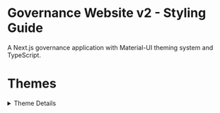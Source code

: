 # Governance Website v2 - Styling Guide

A Next.js governance application with Material-UI theming system and TypeScript.

# Themes
<details>
<summary>Theme Details</summary>

## Overview
<details>
<summary>Directory Structure</summary>

```bash
src/theme/
├── index.ts          # Main theme configuration
├── palette.ts        # Color definitions
├── typography.ts     # Typography variants
├── components.ts     # Component style overrides
└── breakpoints.ts    # Responsive breakpoints
```

**Key Features:**
- Centralized styling in theme files
- Custom color palette extensions
- Component-level style overrides
- Responsive design tokens

</details>

## 🎯 Quick Reference

<details>
<summary><strong>Colors</strong></summary>

```typescript
primary: '#38FF9C'        // Green - main actions
secondary: '#FF6B6B'      // Red - secondary actions
success: '#38FF9C'        // Green - "yea" votes
error: '#FF6B6B'          // Red - "nay" votes
warning: '#FFA726'        // Orange - "pass" votes
background.default: '#0A0A0A'  // Pure black
background.paper: '#151515'    // Card backgrounds
```

</details>

<details>
<summary><strong>Typography</strong></summary>

```tsx
// Use semantic variants - avoid inline styles
<Typography variant="h1">Main Title</Typography>
<Typography variant="body1">Content</Typography>
<Typography variant="caption">Labels</Typography>

// Font specs: Inter, 400/600/700 weights, responsive sizing
```

</details>

<details>
<summary><strong>Components</strong></summary>

**Auto-styled via theme:**
- **Buttons**: 50px border-radius, glowing effects
- **Tables**: Headers 700 weight/16px, Body 400 weight/12px
- **Cards**: 25px border-radius, primary shadows
- **Forms**: Outlined style, primary focus states

</details>

## 📁 Component Organization

```bash
src/components/
├── contract/     # ContractSummary
├── proposals/    # ProposalsList, ProposalCard, ProposalsView
├── voting/       # VotingResults, VoteResultCard, VotersTable
└── ui/           # SortableTable, shared components
```

## ✅ Best Practices

<details>
<summary><strong>Do's and Dont's</strong></summary>

**✅ Good:**
```tsx
// Use theme values
<Box sx={{ p: theme.spacing(2), borderRadius: theme.shape.borderRadius }}>
<Typography variant="subtitle1">Styled Text</Typography>
<Button sx={{ color: theme.palette.primary.main }}>
```

**❌ Avoid:**
```tsx
// Don't hardcode values
<Box sx={{ padding: '16px', borderRadius: '8px' }}>
<Typography sx={{ fontSize: '14px', fontWeight: 'bold' }}>
<Button sx={{ backgroundColor: '#3B82F6' }}>
```

</details>

## 🚀 Development

<details>
<summary><strong>Getting Started</strong></summary>

```bash
npm install
npm run dev
```

**Adding New Components:**
1. Create in appropriate domain folder
2. Use TypeScript interfaces
3. Apply theme-based styling
4. Add to barrel exports
5. Test responsively

**Modifying Theme:**
- Colors: Edit `src/theme/palette.ts`
- Typography: Edit `src/theme/typography.ts`
- Component styles: Edit `src/theme/components.ts`

</details>

<details>
<summary><strong>Troubleshooting</strong></summary>

**Common Issues:**
- **Typography not applying**: Check theme variants vs component overrides
- **Colors wrong**: Verify palette values and semantic usage
- **Responsive issues**: Use theme breakpoints consistently
- **Style conflicts**: Check component overrides specificity

</details>

---

**📚 Resources:** [Material-UI Docs](https://mui.com) | **🎯 Focus:** Use theme system, avoid hardcoded styles, organize by domain

</details>